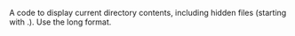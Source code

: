 A code to display current directory contents, including hidden files (starting with .). Use the long format.
